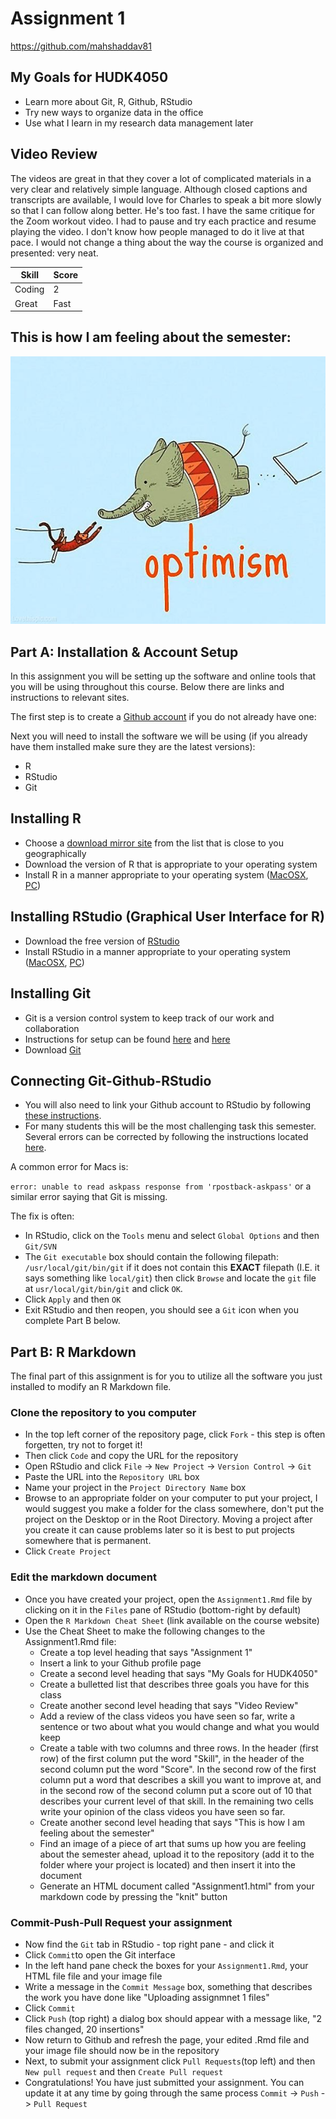 # Assignment 1

https://github.com/mahshaddav81

## My Goals for HUDK4050

* Learn more about Git, R, Github, RStudio
* Try new ways to organize data in the office
* Use what I learn in my research data management later

## Video Review
The videos are great in that they cover a lot of complicated materials in a very clear and relatively simple language. Although closed captions and transcripts are available, I would love for Charles to speak a bit more slowly so that I can follow along better. He's too fast. I have the same critique for the Zoom workout video. I had to pause and try each practice and resume playing the video. I don't know how people managed to do it live at that pace. I would not change a thing about the way the course is organized and presented: very neat.


Skill | Score |
------|-------|
Coding|   2   |
Great |  Fast |



## This is how I am feeling about the semester:

![](optimism.jpg)



## Part A: Installation & Account Setup

In this assignment you will be setting up the software and online tools that you will be using throughout this course. Below there are links and instructions to relevant sites.

The first step is to create a [Github account](https://github.com/join?source=header) if you do not already have one: 

Next you will need to install the software we will be using (if you already have them installed make sure they are the latest versions):
   * R
   * RStudio
   * Git
   
## Installing R
* Choose a [download mirror site](https://cran.r-project.org/mirrors.html) from the list that is close to you geographically  
* Download the version of R that is appropriate to your operating system
* Install R in a manner appropriate to your operating system ([MacOSX](https://youtu.be/Ywj6yNfc5nM), [PC](https://youtu.be/5ZbjUEg4a1g))

## Installing RStudio (Graphical User Interface for R)
* Download the free version of [RStudio](https://www.rstudio.com/products/rstudio/download/)
* Install RStudio in a manner appropriate to your operating system ([MacOSX](https://youtu.be/Ywj6yNfc5nM), [PC](https://youtu.be/5ZbjUEg4a1g))

## Installing Git
* Git is a version control system to keep track of our work and collaboration
* Instructions for setup can be found [here](https://help.github.com/articles/set-up-git/) and [here](https://git-scm.com/book/en/v2/Getting-Started-Installing-Git)
* Download [Git](https://git-scm.com/downloads) 

## Connecting Git-Github-RStudio
* You will also need to link your Github account to RStudio by following [these instructions](https://support.rstudio.com/hc/en-us/articles/200532077-Version-Control-with-Git-and-SVN).
* For many students this will be the most challenging task this semester. Several errors can be corrected by following the instructions located [here](http://happygitwithr.com/troubleshooting.html).

A common error for Macs is: 

`error: unable to read askpass response from 'rpostback-askpass'` or a similar error saying that Git is missing.

The fix is often:

* In RStudio, click on the `Tools` menu and select `Global Options` and then `Git/SVN`
* The `Git executable` box should contain the following filepath: `/usr/local/git/bin/git` if it does not contain this **EXACT** filepath (I.E. it says something like `local/git`) then click `Browse` and locate the `git` file at `usr/local/git/bin/git` and click `OK`.
* Click `Apply` and then `OK`
* Exit RStudio and then reopen, you should see a `Git` icon when you complete Part B below.

## Part B: R Markdown

The final part of this assignment is for you to utilize all the software you just installed to modify an R Markdown file.

### Clone the repository to you computer
* In the top left corner of the repository page, click `Fork` - this step is often forgetten, try not to forget it!
* Then click `Code` and copy the URL for the repository
* Open RStudio and click `File` -> `New Project` -> `Version Control` -> `Git`
* Paste the URL into the `Repository URL` box
* Name your project in the `Project Directory Name` box
* Browse to an appropriate folder on your computer to put your project, I would suggest you make a folder for the class somewhere, don't put the project on the Desktop or in the Root Directory. Moving a project after you create it can cause problems later so it is best to put projects somewhere that is permanent.
* Click `Create Project`

### Edit the markdown document
* Once you have created your project, open the `Assignment1.Rmd` file by clicking on it in the `Files` pane of RStudio (bottom-right by default)
* Open the `R Markdown Cheat Sheet` (link available on the course website)
* Use the Cheat Sheet to make the following changes to the Assignment1.Rmd file:
  * Create a top level heading that says "Assignment 1"
  * Insert a link to your Github profile page
  * Create a second level heading that says "My Goals for HUDK4050"
  * Create a bulletted list that describes three goals you have for this class
  * Create another second level heading that says "Video Review"
  * Add a review of the class videos you have seen so far, write a sentence or two about what you would change and what you would keep
  * Create a table with two columns and three rows. In the header (first row) of the first column put the word "Skill", in the header of the second column put the word "Score". In the second row of the first column put a word that describes a skill you want to improve at, and in the second row of the second column put a score out of 10 that describes your current level of that skill. In the remaining two cells write your opinion of the class videos you have seen so far. 
  * Create another second level heading that says "This is how I am feeling about the semester"
  * Find an image of a piece of art that sums up how you are feeling about the semester ahead, upload it to the repository (add it to the folder where your project is located) and then insert it into the document
  * Generate an HTML document called "Assignment1.html" from your markdown code by pressing the "knit" button
  
### Commit-Push-Pull Request your assignment
* Now find the `Git` tab in RStudio - top right pane - and click it
* Click `Commit`to open the Git interface
* In the left hand pane check the boxes for your `Assignment1.Rmd`, your HTML file file and your image file
* Write a message in the `Commit Message` box, something that describes the work you have done like "Uploading assignmnet 1 files"
* Click `Commit`
* Click `Push` (top right) a dialog box should appear with a message like, "2 files changed, 20 insertions"
* Now return to Github and refresh the page, your edited .Rmd file and your image file should now be in the repository
* Next, to submit your assignment click `Pull Requests`(top left) and then `New pull request` and then `Create Pull request`
* Congratulations! You have just submitted your assignment. You can update it at any time by going through the same process `Commit` -> `Push` -> `Pull Request`


